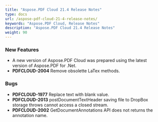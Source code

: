```yaml
---
title: "Aspose.PDF Cloud 21.4 Release Notes"
type: docs
url: /aspose-pdf-cloud-21-4-release-notes/
keywords: "Aspose.PDF Cloud, Release Notes"
description: "Aspose.PDF Cloud 21.4 Release Notes"
weight: 90
---
```


### **New Features**
- A new version of Aspose.PDF Cloud was prepared using the latest version of Aspose.PDF for .Net.
- **PDFCLOUD-2004** Remove obsolette LaTex methods.
### **Bugs**
- **PDFCLOUD-1977** Replace text with blank value.
- **PDFCLOUD-2013** postDocumentTextHeader saving file to DropBox storage throws cannot access a closed stream.
- **PDFCLOUD-2002** GetDocumentAnnotations API does not returns the annotation name.
